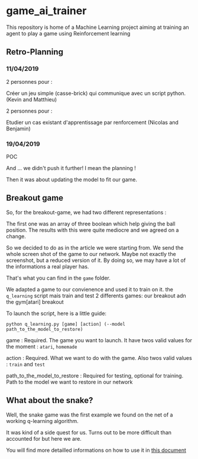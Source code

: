 # game_ai_trainer
This repository is home of a Machine Learning project aiming at training an agent to play a game using Reinforcement learning

## Retro-Planning

### 11/04/2019

2 personnes pour :

Créer un jeu simple (casse-brick) qui communique avec un script python. (Kevin and Matthieu)

2 personnes pour :

Etudier un cas existant d'apprentissage par renforcement (Nicolas and Benjamin)


### 19/04/2019

POC

And ... we didn't push it further! I mean the planning !

Then it was about updating the model to fit our game.

## Breakout game

So, for the breakout-game, we had two different representations :

The first one was an array of three boolean which help giving the ball position.
The results with this were quite mediocre and we agreed on a change. 

So we decided to do as in the article we were starting from. We send the whole screen shot of the game to our network. Maybe not exactly the screenshot, but a reduced version of it.
By doing so, we may have a lot of the informations a real player has.

That's what you can find in the `game` folder.

We adapted a game to our convienence and used it to train on it. the `q_learning` script mais train and test 2 differents games: our breakout adn the gym[atari] breakout

To launch the script, here is a little guide:

`python q_learning.py [game] [action] (--model path_to_the_model_to_restore)`

game : Required. The game you want to launch. It have twos valid values for the moment : `atari`, `homemade`

action : Required. What we want to do with the game. Also twos valid values : `train` and `test`

path_to_the_model_to_restore : Required for testing, optional for training. Path to the model we want to restore in our network

## What about the snake?

Well, the snake game was the first example we found on the net of a working q-learning algorithm. 

It was kind of a side quest for us. Turns out to be more difficult than accounted for but here we are.

You will find more detailled informations on how to use it in [this document](snake_ai/README.md)